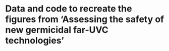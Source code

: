 # Data and code to recreate the figures from ‘Assessing the safety of new germicidal far-UVC technologies’
